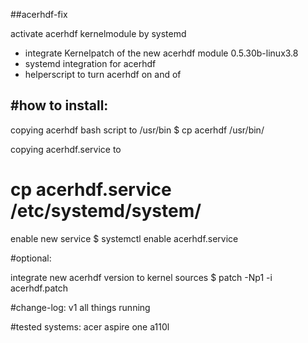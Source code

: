 ##acerhdf-fix

activate acerhdf kernelmodule by systemd

- integrate Kernelpatch of the new acerhdf module 0.5.30b-linux3.8
- systemd integration for acerhdf
- helperscript to turn acerhdf on and of



#how to install:
---

copying acerhdf bash script to /usr/bin
$ cp acerhdf /usr/bin/

copying acerhdf.service to
# cp acerhdf.service /etc/systemd/system/

enable new service
$ systemctl enable acerhdf.service



#optional:

integrate new acerhdf version to kernel sources
$ patch -Np1 -i acerhdf.patch



#change-log:
v1	all things running



#tested systems:
acer aspire one a110l